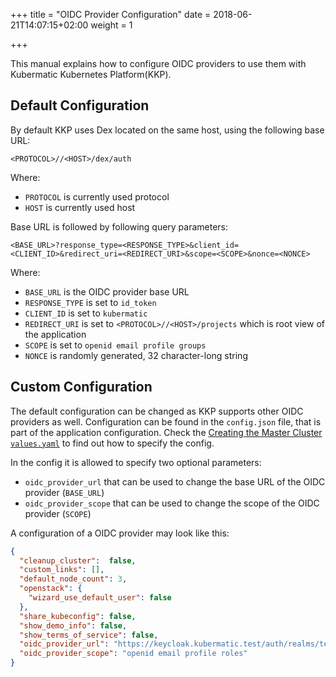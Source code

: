 +++
title = "OIDC Provider Configuration"
date = 2018-06-21T14:07:15+02:00
weight = 1

+++

This manual explains how to configure OIDC providers to use them with Kubermatic Kubernetes Platform(KKP).

## Default Configuration

By default KKP uses Dex located on the same host, using the following base URL:

```plaintext
<PROTOCOL>//<HOST>/dex/auth
```

Where:

- `PROTOCOL` is currently used protocol
- `HOST` is currently used host

Base URL is followed by following query parameters:

```plaintext
<BASE_URL>?response_type=<RESPONSE_TYPE>&client_id=<CLIENT_ID>&redirect_uri=<REDIRECT_URI>&scope=<SCOPE>&nonce=<NONCE>
```

Where:

- `BASE_URL` is the OIDC provider base URL
- `RESPONSE_TYPE` is set to `id_token`
- `CLIENT_ID` is set to `kubermatic`
- `REDIRECT_URI` is set to `<PROTOCOL>//<HOST>/projects` which is root view of the application
- `SCOPE` is set to `openid email profile groups`
- `NONCE` is randomly generated, 32 character-long string

## Custom Configuration

The default configuration can be changed as KKP supports other OIDC providers as well.
Configuration can be found in the `config.json` file, that is part of the application
configuration. Check the [Creating the Master Cluster `values.yaml`](../../installation/install_kubermatic/_manual/#creating-the-master-cluster-values-yaml)
to find out how to specify the config.

In the config it is allowed to specify two optional parameters:

- `oidc_provider_url` that can be used to change the base URL of the OIDC provider (`BASE_URL`)
- `oidc_provider_scope` that can be used to change the scope of the OIDC provider (`SCOPE`)

A configuration of a OIDC provider may look like this:

```json
{
  "cleanup_cluster":  false,
  "custom_links": [],
  "default_node_count": 3,
  "openstack": {
    "wizard_use_default_user": false
  },
  "share_kubeconfig": false,
  "show_demo_info": false,
  "show_terms_of_service": false,
  "oidc_provider_url": "https://keycloak.kubermatic.test/auth/realms/test/protocol/openid-connect/auth",
  "oidc_provider_scope": "openid email profile roles"
}
```
